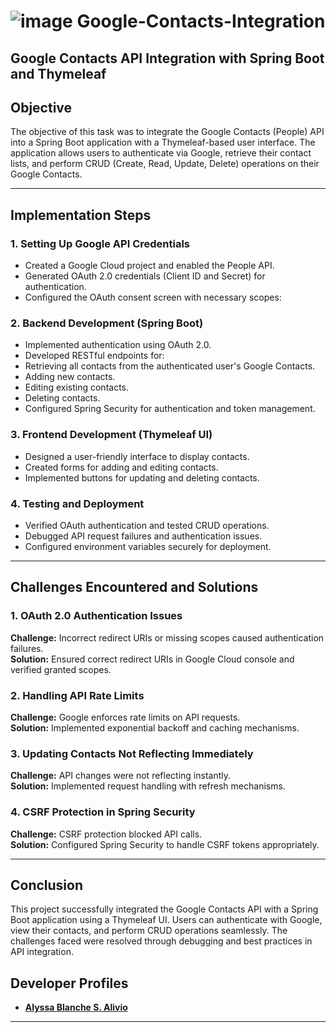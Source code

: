 # ![image](https://github.com/user-attachments/assets/154dafe4-0a92-43fc-a77e-0ca448ef1408) Google-Contacts-Integration

## Google Contacts API Integration with Spring Boot and Thymeleaf

## Objective
The objective of this task was to integrate the Google Contacts (People) API into a Spring Boot application with a Thymeleaf-based user interface. The application allows users to authenticate via Google, retrieve their contact lists, and perform CRUD (Create, Read, Update, Delete) operations on their Google Contacts.

---

## Implementation Steps

### 1. Setting Up Google API Credentials
- Created a Google Cloud project and enabled the People API.
- Generated OAuth 2.0 credentials (Client ID and Secret) for authentication.
- Configured the OAuth consent screen with necessary scopes:  


### 2. Backend Development (Spring Boot)
- Implemented authentication using OAuth 2.0.
- Developed RESTful endpoints for:
- Retrieving all contacts from the authenticated user's Google Contacts.
- Adding new contacts.
- Editing existing contacts.
- Deleting contacts.
- Configured Spring Security for authentication and token management.

### 3. Frontend Development (Thymeleaf UI)
- Designed a user-friendly interface to display contacts.
- Created forms for adding and editing contacts.
- Implemented buttons for updating and deleting contacts.

### 4. Testing and Deployment
- Verified OAuth authentication and tested CRUD operations.
- Debugged API request failures and authentication issues.
- Configured environment variables securely for deployment.

---

## Challenges Encountered and Solutions

### 1. OAuth 2.0 Authentication Issues
**Challenge:** Incorrect redirect URIs or missing scopes caused authentication failures.  
**Solution:** Ensured correct redirect URIs in Google Cloud console and verified granted scopes.

### 2. Handling API Rate Limits
**Challenge:** Google enforces rate limits on API requests.  
**Solution:** Implemented exponential backoff and caching mechanisms.

### 3. Updating Contacts Not Reflecting Immediately
**Challenge:** API changes were not reflecting instantly.  
**Solution:** Implemented request handling with refresh mechanisms.

### 4. CSRF Protection in Spring Security
**Challenge:** CSRF protection blocked API calls.  
**Solution:** Configured Spring Security to handle CSRF tokens appropriately.

---

## Conclusion
This project successfully integrated the Google Contacts API with a Spring Boot application using a Thymeleaf UI. Users can authenticate with Google, view their contacts, and perform CRUD operations seamlessly. The challenges faced were resolved through debugging and best practices in API integration.



## Developer Profiles   
- **[Alyssa Blanche S. Alivio](https://github.com/OliGwapa)**  
---


